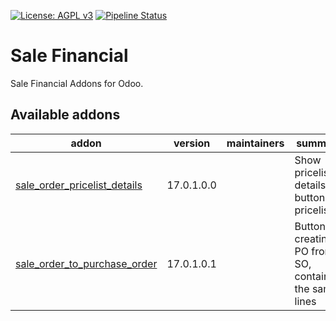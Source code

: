 [![License: AGPL v3](https://img.shields.io/badge/License-AGPL%20v3-blue.svg)](https://www.gnu.org/licenses/agpl-3.0)
[![Pipeline Status](https://gitlab.com/tawasta/odoo/sale-financial/badges/17.0-dev/pipeline.svg)](https://gitlab.com/tawasta/odoo/sale-financial/-/pipelines/)

Sale Financial
==============
Sale Financial Addons for Odoo.

[//]: # (addons)

Available addons
----------------
addon | version | maintainers | summary
--- | --- | --- | ---
[sale_order_pricelist_details](sale_order_pricelist_details/) | 17.0.1.0.0 |  | Show pricelist details button in pricelist
[sale_order_to_purchase_order](sale_order_to_purchase_order/) | 17.0.1.0.1 |  | Button for creating a PO from SO, containing the same lines

[//]: # (end addons)
